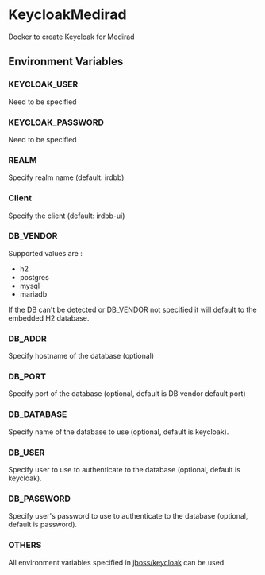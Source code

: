 # KeycloakMedirad
Docker to create Keycloak for Medirad

## Environment Variables

### KEYCLOAK_USER

Need to be specified

### KEYCLOAK_PASSWORD

Need to be specified

### REALM

Specify realm name (default: irdbb)

### Client

Specify the client (default: irdbb-ui)

### DB_VENDOR

Supported values are :

* h2
* postgres
* mysql
* mariadb

If the DB can't be detected or DB_VENDOR not specified it will default to the embedded H2 database.

### DB_ADDR

Specify hostname of the database (optional)

### DB_PORT

Specify port of the database (optional, default is DB vendor default port)

### DB_DATABASE

Specify name of the database to use (optional, default is keycloak).

### DB_USER

Specify user to use to authenticate to the database (optional, default is keycloak).

### DB_PASSWORD

Specify user's password to use to authenticate to the database (optional, default is password).


### OTHERS

All environment variables specified in [jboss/keycloak]( https://hub.docker.com/r/jboss/keycloak/) can be used.
